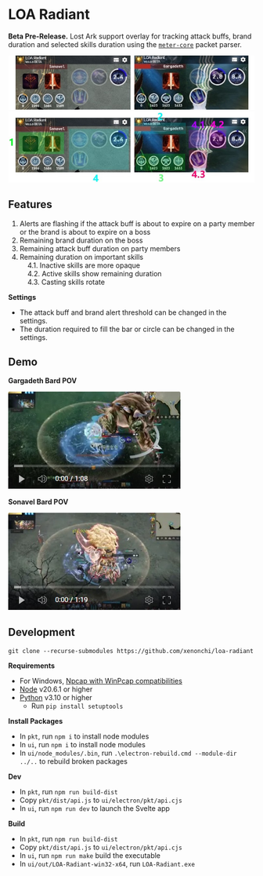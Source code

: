 # LOA Radiant

**Beta Pre-Release.** Lost Ark support overlay for tracking attack buffs, brand duration and selected skills duration using the [`meter-core`](https://github.com/lost-ark-dev/meter-core) packet parser.

![](./docs/loa-radiant-img.jpg)
![](./docs/loa-radiant-img-annotated.jpg)

## Features

1. Alerts are flashing if the attack buff is about to expire on a party member or the brand is about to expire on a boss
2. Remaining brand duration on the boss
3. Remaining attack buff duration on party members
4. Remaining duration on important skills\
&nbsp;&nbsp;&nbsp;&nbsp;4.1. Inactive skills are more opaque\
&nbsp;&nbsp;&nbsp;&nbsp;4.2. Active skills show remaining duration\
&nbsp;&nbsp;&nbsp;&nbsp;4.3. Casting skills rotate

**Settings**
- The attack buff and brand alert threshold can be changed in the settings.
- The duration required to fill the bar or circle can be changed in the settings.

## Demo

**Gargadeth Bard POV**

[![](./docs/demo-bard-gargadeth.jpg)](https://youtu.be/wYwDhsH4ALM)

**Sonavel Bard POV**

[![](./docs/demo-bard-sonavel.jpg)](https://youtu.be/wqt-OboX2aA)

## Development

```
git clone --recurse-submodules https://github.com/xenonchi/loa-radiant
```

**Requirements**
- For Windows, [Npcap with WinPcap compatibilities](https://npcap.com/#download)
- [Node](https://nodejs.org/en/download) v20.6.1 or higher
- [Python](https://www.python.org/downloads/) v3.10 or higher
    - Run `pip install setuptools`

**Install Packages**
- In `pkt`, run `npm i` to install node modules
- In `ui`, run `npm i` to install node modules
- In `ui/node_modules/.bin`, run `.\electron-rebuild.cmd --module-dir ../..` to rebuild broken packages

**Dev**
- In `pkt`, run `npm run build-dist`
- Copy `pkt/dist/api.js` to `ui/electron/pkt/api.cjs`
- In `ui`, run `npm run dev` to launch the Svelte app

**Build**
- In `pkt`, run `npm run build-dist`
- Copy `pkt/dist/api.js` to `ui/electron/pkt/api.cjs`
- In `ui`, run `npm run make` build the executable
- In `ui/out/LOA-Radiant-win32-x64`, run `LOA-Radiant.exe`